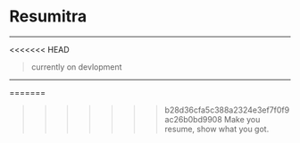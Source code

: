 # Resumitra

---
<<<<<<< HEAD
> currently on devlopment
---
=======

>>>>>>> b28d36cfa5c388a2324e3ef7f0f9ac26b0bd9908
Make you resume, show what you got.
